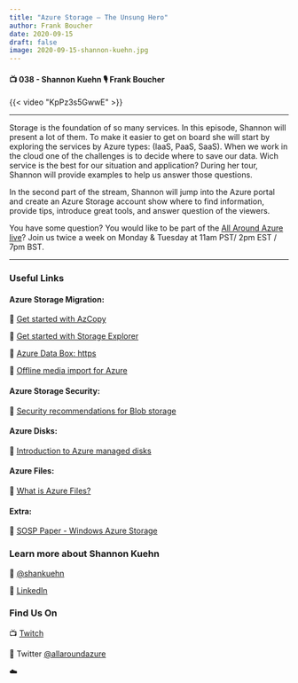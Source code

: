 ```yaml
---
title: "Azure Storage – The Unsung Hero"
author: Frank Boucher
date: 2020-09-15
draft: false
image: 2020-09-15-shannon-kuehn.jpg
---
```


#### 📺 038 - Shannon Kuehn 🎙️ Frank Boucher

<!--more-->

{{< video "KpPz3s5GwwE" >}}

---

Storage is the foundation of so many services. In this episode, Shannon will present a lot of them. To make it easier to get on board she will start by exploring the services by Azure types: (IaaS, PaaS, SaaS). When we work in the cloud one of the challenges is to decide where to save our data. Wich service is the best for our situation and application? During her tour, Shannon will provide examples to help us answer those questions.

In the second part of the stream, Shannon will jump into the Azure portal and create an Azure Storage account show where to find information, provide tips, introduce great tools, and answer question of the viewers.

You have some question? You would like to be part of the [All Around Azure live](https://twitter.com/allaroundazure)? Join us twice a week on Monday & Tuesday at 11am PST/ 2pm EST / 7pm BST.

---


### Useful Links

#### Azure Storage Migration:
🔗 [Get started with AzCopy](https://docs.microsoft.com/azure/storage/common/storage-use-azcopy-v10?WT.mc_id=allaroundazure-blog-shkuehn)

🔗 [Get started with Storage Explorer](https://docs.microsoft.com/azure/vs-azure-tools-storage-manage-with-storage-explorer?WT.mc_id=allaroundazure-blog-shkuehn)

🔗 [Azure Data Box: https](https://azure.microsoft.com/services/databox/?WT.mc_id=allaroundazure-blog-shkuehn)

🔗 [Offline media import for Azure](https://azure.microsoft.com/services/databox/offline-media-import/?WT.mc_id=allaroundazure-blog-shkuehn)


#### Azure Storage Security:
🔗 [Security recommendations for Blob storage](https://docs.microsoft.com/azure/storage/blobs/security-recommendations?WT.mc_id=allaroundazure-blog-shkuehn)


#### Azure Disks:
🔗 [Introduction to Azure managed disks](https://docs.microsoft.com/azure/virtual-machines/managed-disks-overview?WT.mc_id=allaroundazure-blog-shkuehn)


#### Azure Files:

🔗 [What is Azure Files?](https://docs.microsoft.com/azure/storage/files/storage-files-introduction?WT.mc_id=allaroundazure-blog-shkuehn)


#### Extra:
🔗 [SOSP Paper - Windows Azure Storage](https://azure.microsoft.com/blog/sosp-paper-windows-azure-storage-a-highly-available-cloud-storage-service-with-strong-consistency/?WT.mc_id=allaroundazure-blog-shkuehn)



### Learn more about Shannon Kuehn

🔗 [@shankuehn](https://twitter.com/shankuehn)

🔗 [LinkedIn](https://www.linkedin.com/in/shannonkuehn/)



### Find Us On

📺 [Twitch](https://www.twitch.tv/microsoftdeveloper)

🔗 Twitter [@allaroundazure](https://twitter.com/allaroundazure)

☁️
